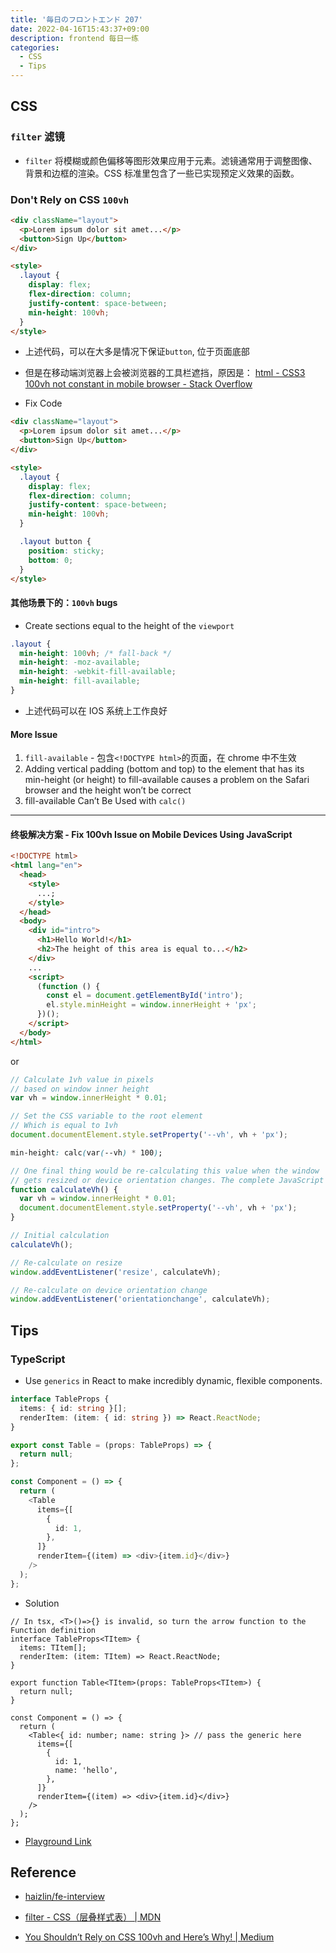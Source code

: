 ```yaml
---
title: '毎日のフロントエンド 207'
date: 2022-04-16T15:43:37+09:00
description: frontend 每日一练
categories:
  - CSS
  - Tips
---
```


## CSS

### `filter` 滤镜

- `filter` 将模糊或颜色偏移等图形效果应用于元素。滤镜通常用于调整图像、背景和边框的渲染。CSS 标准里包含了一些已实现预定义效果的函数。

### Don't Rely on CSS `100vh`

```html
<div className="layout">
  <p>Lorem ipsum dolor sit amet...</p>
  <button>Sign Up</button>
</div>

<style>
  .layout {
    display: flex;
    flex-direction: column;
    justify-content: space-between;
    min-height: 100vh;
  }
</style>
```

- 上述代码，可以在大多是情况下保证`button`, 位于页面底部
- 但是在移动端浏览器上会被浏览器的工具栏遮挡，原因是： [html - CSS3 100vh not constant in mobile browser - Stack Overflow](https://stackoverflow.com/questions/37112218/css3-100vh-not-constant-in-mobile-browser)

- Fix Code

```html
<div className="layout">
  <p>Lorem ipsum dolor sit amet...</p>
  <button>Sign Up</button>
</div>

<style>
  .layout {
    display: flex;
    flex-direction: column;
    justify-content: space-between;
    min-height: 100vh;
  }

  .layout button {
    position: sticky;
    bottom: 0;
  }
</style>
```

#### 其他场景下的：`100vh` bugs

- Create sections equal to the height of the `viewport`

```css
.layout {
  min-height: 100vh; /* fall-back */
  min-height: -moz-available;
  min-height: -webkit-fill-available;
  min-height: fill-available;
}
```

- 上述代码可以在 IOS 系统上工作良好

#### More Issue

1. `fill-available` - 包含`<!DOCTYPE html>`的页面，在 chrome 中不生效
2. Adding vertical padding (bottom and top) to the element that has its min-height (or height) to fill-available causes a problem on the Safari browser and the height won’t be correct
3. fill-available Can’t Be Used with `calc()`

---

#### 终极解决方案 - Fix 100vh Issue on Mobile Devices Using JavaScript

```html
<!DOCTYPE html>
<html lang="en">
  <head>
    <style>
      ...;
    </style>
  </head>
  <body>
    <div id="intro">
      <h1>Hello World!</h1>
      <h2>The height of this area is equal to...</h2>
    </div>
    ...
    <script>
      (function () {
        const el = document.getElementById('intro');
        el.style.minHeight = window.innerHeight + 'px';
      })();
    </script>
  </body>
</html>
```

or

```js
// Calculate 1vh value in pixels
// based on window inner height
var vh = window.innerHeight * 0.01;

// Set the CSS variable to the root element
// Which is equal to 1vh
document.documentElement.style.setProperty('--vh', vh + 'px');
```

```css
min-height: calc(var(--vh) * 100);
```

```js
// One final thing would be re-calculating this value when the window
// gets resized or device orientation changes. The complete JavaScript code will be:
function calculateVh() {
  var vh = window.innerHeight * 0.01;
  document.documentElement.style.setProperty('--vh', vh + 'px');
}

// Initial calculation
calculateVh();

// Re-calculate on resize
window.addEventListener('resize', calculateVh);

// Re-calculate on device orientation change
window.addEventListener('orientationchange', calculateVh);
```

## Tips

### TypeScript

- Use `generics` in React to make incredibly dynamic, flexible components.

```ts
interface TableProps {
  items: { id: string }[];
  renderItem: (item: { id: string }) => React.ReactNode;
}

export const Table = (props: TableProps) => {
  return null;
};

const Component = () => {
  return (
    <Table
      items={[
        {
          id: 1,
        },
      ]}
      renderItem={(item) => <div>{item.id}</div>}
    />
  );
};
```

- Solution

```tsx
// In tsx, <T>()=>{} is invalid, so turn the arrow function to the Function definition
interface TableProps<TItem> {
  items: TItem[];
  renderItem: (item: TItem) => React.ReactNode;
}

export function Table<TItem>(props: TableProps<TItem>) {
  return null;
}

const Component = () => {
  return (
    <Table<{ id: number; name: string }> // pass the generic here
      items={[
        {
          id: 1,
          name: 'hello',
        },
      ]}
      renderItem={(item) => <div>{item.id}</div>}
    />
  );
};
```

- [Playground Link](https://www.typescriptlang.org/play?#code/JYWwDg9gTgLgBAJQKYEMDG8BmUIjgcilQ3wFgAoAekrgEkA7OGAZwA8AaOAHgBUA+ABQBKALx8A3gF84wZjPoA3FABtgAE07MITAK5RGMABZI4KKDgDucTDvoZgEA9qMmAYrfuO4apJmD1gGAd6Cn8YJChMdBMeFAAjZSQABRwwZl5acJA+OHEKOBks5gAuOB5MpBAAbQBdAG58uCJ6HygKkFKBQMrS8qyhODFEYhgAOmR0GAA5CB8G8kkKCiRWSFhrDyCvWISkDKzBMFSSsvjElIg0-cq+AbzyAqIYPUZ6HWVlecXyCjRHZngAGFcJB6Eh6PARHBhIMcvdHkhnvpoY0CrwzntxDI1KU3iA4hE6nB6CgQEhSgCoP4AOZwSQ5ahwMAoZhyFxwangiLANBwYxEVEFQqVZgicRVQVC3KSqXY0oARnYMqlJLJpXwxg+EHwSoesoKkl1+pq331zVa7TFXX6sO4amACgk3RAo3Uki4lHtjtNQsofEaQi+dSAA)

## Reference

- [haizlin/fe-interview](https://github.com/haizlin/fe-interview/blob/master/category/history.md)

- [filter - CSS（层叠样式表） | MDN](https://developer.mozilla.org/zh-CN/docs/Web/CSS/filter)

- [You Shouldn’t Rely on CSS 100vh and Here’s Why! | Medium](https://ilxanlar.medium.com/you-shouldnt-rely-on-css-100vh-and-here-s-why-1b4721e74487)
